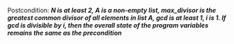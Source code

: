 Postcondition: ***N is at least 2, A is a non-empty list, max_divisor is the greatest common divisor of all elements in list A, gcd is at least 1, i is 1. If gcd is divisible by i, then the overall state of the program variables remains the same as the precondition***